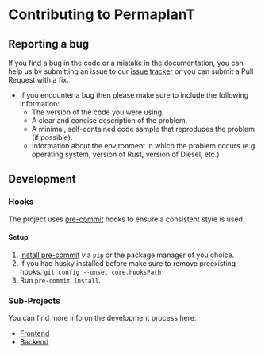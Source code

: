 # Contributing to PermaplanT

## Reporting a bug

If you find a bug in the code or a mistake in the documentation, you can help us by submitting an issue to our [issue tracker](https://github.com/ElektraInitiative/PermaplanT/issues) or you can submit a Pull Request with a fix.

- If you encounter a bug then please make sure to include the following information:
  - The version of the code you were using.
  - A clear and concise description of the problem.
  - A minimal, self-contained code sample that reproduces the problem (if possible).
  - Information about the environment in which the problem occurs (e.g. operating system, version of Rust, version of Diesel, etc.)

## Development

### Hooks

The project uses [pre-commit](https://pre-commit.com/index.html#filtering-files-with-types) hooks to ensure a consistent style is used.

#### Setup
1. [Install pre-commit](https://pre-commit.com/index.html#intro) via `pip` or the package manager of you choice.
2. If you had husky installed before make sure to remove preexisting hooks. `git config --unset core.hooksPath`
3. Run `pre-commit install`.


### Sub-Projects

You can find more info on the development process here:

- [Frontend](https://github.com/ElektraInitiative/PermaplanT/tree/master/doc/contrib/frontend.md)
- [Backend](https://github.com/ElektraInitiative/PermaplanT/tree/master/doc/contrib/backend.md)
